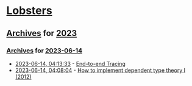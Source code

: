 # [Lobsters](../../../README.md)

## [Archives](../../index.md) for [2023](../index.md)

### [Archives](../../index.md) for [2023-06-14](index.md)

* [2023-06-14, 04:13:33](https://lobste.rs/s/dhm20r/end_end_tracing) - [End-to-end Tracing](https://www.canva.dev/blog/engineering/end-to-end-tracing/)
* [2023-06-14, 04:08:04](https://lobste.rs/s/z6uewd/how_implement_dependent_type_theory_i) - [How to implement dependent type theory I (2012)](https://math.andrej.com/2012/11/08/how-to-implement-dependent-type-theory-i/)
